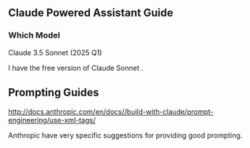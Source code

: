 ## Claude Powered Assistant Guide

### Which Model

Claude 3.5 Sonnet (2025 Q1)

I have the free version of Claude Sonnet .

## Prompting Guides

http://docs.anthropic.com/en/docs//build-with-claude/prompt-engineering/use-xml-tags/

Anthropic have very specific suggestions for providing good prompting.

